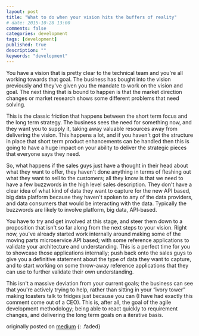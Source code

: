 ```yaml
---
layout: post
title: "What to do when your vision hits the buffers of reality"
# date: 2015-10-28 13:00
comments: false
categories: development
tags: [development]
published: true
description: ""
keywords: "development"
---
```


You have a vision that is pretty clear to the technical team and you're all working towards that goal. The business has bought into the vision previously and they've given you the mandate to work on the vision and goal. The next thing that is bound to happen is that the market direction changes or market research shows some different problems that need solving.

<!-- more -->

This is the classic friction that happens between the short term focus and the long term strategy. The business sees the need for something now, and they want you to supply it, taking away valuable resources away from delivering the vision. This happens a lot, and if you haven't got the structure in place that short term product enhancements can be handled then this is going to have a huge impact on your ability to deliver the strategic pieces that everyone says they need.

So, what happens if the sales guys just have a thought in their head about what they want to offer, they haven't done anything in terms of fleshing out what they want to sell to the customers; all they know is that we need to have a few buzzwords in the high level sales description. They don't have a clear idea of what kind of data they want to capture for the new API based, big data platform because they haven't spoken to any of the data providers, and data consumers that would be interacting with the data. Typically the buzzwords are likely to involve platform, big data, API-based.

You have to try and get involved at this stage, and steer them down to a proposition that isn't so far along from the next steps to your vision. Right now, you've already started work internally around making some of the moving parts microservice API based; with some reference applications to validate your architecture and understanding. This is a perfect time for you to showcase those applications internally; push back onto the sales guys to give you a definitive statement about the type of data they want to capture, and to start working on some throw-away reference applications that they can use to further validate their own understanding.

This isn't a massive deviation from your current goals; the business can see that you're actively trying to help, rather than sitting in your “ivory tower” making toasters talk to fridges just because you can (I have had exactly this comment come out of a CEO). This is, after all, the goal of the agile development methodology; being able to react quickly to requirement changes, and delivering the long term goals on a iterative basis.

originally posted on [medium](https://medium.com/order-from-ambiguity/what-to-do-when-your-vision-hits-the-buffers-of-reality-cb76115ebaf0)
{: .faded}